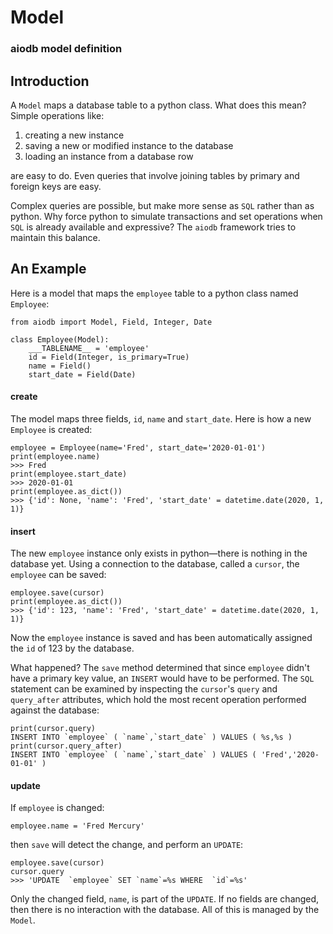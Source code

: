 # Model
### aiodb model definition

## Introduction

A `Model` maps a database table to a python class.
What does this mean?
Simple operations like:
1. creating a new instance
2. saving a new or modified instance to the database
3. loading an instance from a database row

are easy to do.
Even queries that involve joining tables by
primary and foreign keys are easy.

Complex queries are possible, but make more sense as
`SQL` rather than as python.
Why force python to simulate
transactions and set operations
when `SQL` is already
available and expressive? The `aiodb` framework
tries to maintain this balance.

## An Example

Here is a model that maps the `employee` table to a
python class named `Employee`:

```
from aiodb import Model, Field, Integer, Date

class Employee(Model):
    ___TABLENAME__ = 'employee'
    id = Field(Integer, is_primary=True)
    name = Field()
    start_date = Field(Date)
```

#### create

The model maps three fields, `id`, `name` and `start_date`.
Here is how a new `Employee` is created:

```
employee = Employee(name='Fred', start_date='2020-01-01')
print(employee.name)
>>> Fred
print(employee.start_date)
>>> 2020-01-01
print(employee.as_dict())
>>> {'id': None, 'name': 'Fred', 'start_date' = datetime.date(2020, 1, 1)}
```

#### insert

The new `employee` instance only exists in python&mdash;there is
nothing in the database yet.
Using a connection to the database, called a `cursor`,
the `employee` can be saved:

```
employee.save(cursor)
print(employee.as_dict())
>>> {'id': 123, 'name': 'Fred', 'start_date' = datetime.date(2020, 1, 1)}
```

Now the `employee` instance is saved and has
been automatically assigned the `id` of 123 by the database.

What happened? The `save` method determined that since
`employee` didn't have a primary key value,
an `INSERT` would have to be performed.
The `SQL` statement can be examined by inspecting the `cursor`'s
`query` and `query_after` attributes, which hold the most recent
operation performed against the database:

```
print(cursor.query)
INSERT INTO `employee` ( `name`,`start_date` ) VALUES ( %s,%s )
print(cursor.query_after)
INSERT INTO `employee` ( `name`,`start_date` ) VALUES ( 'Fred','2020-01-01' )
```

#### update

If `employee` is changed:

```
employee.name = 'Fred Mercury'
```

then `save` will detect the change, and perform an `UPDATE`:

```
employee.save(cursor)
cursor.query
>>> 'UPDATE  `employee` SET `name`=%s WHERE  `id`=%s'
```

Only the changed field, `name`, is part of the `UPDATE`.
If no fields are changed, then there is no interaction with the database.
All of this is managed by the `Model`.

